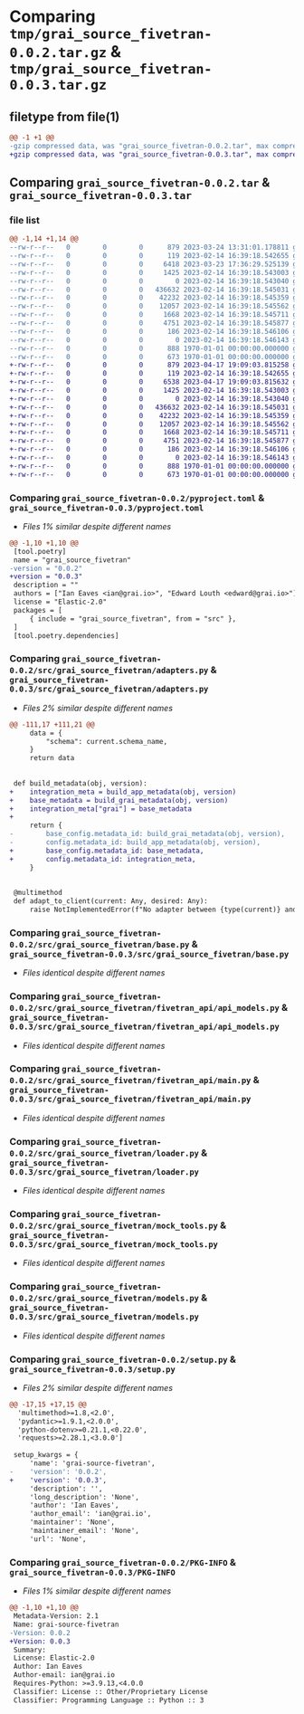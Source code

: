 # Comparing `tmp/grai_source_fivetran-0.0.2.tar.gz` & `tmp/grai_source_fivetran-0.0.3.tar.gz`

## filetype from file(1)

```diff
@@ -1 +1 @@
-gzip compressed data, was "grai_source_fivetran-0.0.2.tar", max compression
+gzip compressed data, was "grai_source_fivetran-0.0.3.tar", max compression
```

## Comparing `grai_source_fivetran-0.0.2.tar` & `grai_source_fivetran-0.0.3.tar`

### file list

```diff
@@ -1,14 +1,14 @@
--rw-r--r--   0        0        0      879 2023-03-24 13:31:01.178811 grai_source_fivetran-0.0.2/pyproject.toml
--rw-r--r--   0        0        0      119 2023-02-14 16:39:18.542655 grai_source_fivetran-0.0.2/src/grai_source_fivetran/__init__.py
--rw-r--r--   0        0        0     6418 2023-03-23 17:36:29.525139 grai_source_fivetran-0.0.2/src/grai_source_fivetran/adapters.py
--rw-r--r--   0        0        0     1425 2023-02-14 16:39:18.543003 grai_source_fivetran-0.0.2/src/grai_source_fivetran/base.py
--rw-r--r--   0        0        0        0 2023-02-14 16:39:18.543040 grai_source_fivetran-0.0.2/src/grai_source_fivetran/fivetran_api/__init__.py
--rw-r--r--   0        0        0   436632 2023-02-14 16:39:18.545031 grai_source_fivetran-0.0.2/src/grai_source_fivetran/fivetran_api/api_models.py
--rw-r--r--   0        0        0    42232 2023-02-14 16:39:18.545359 grai_source_fivetran-0.0.2/src/grai_source_fivetran/fivetran_api/main.py
--rw-r--r--   0        0        0    12057 2023-02-14 16:39:18.545562 grai_source_fivetran-0.0.2/src/grai_source_fivetran/loader.py
--rw-r--r--   0        0        0     1668 2023-02-14 16:39:18.545711 grai_source_fivetran-0.0.2/src/grai_source_fivetran/mock_tools.py
--rw-r--r--   0        0        0     4751 2023-02-14 16:39:18.545877 grai_source_fivetran-0.0.2/src/grai_source_fivetran/models.py
--rw-r--r--   0        0        0      186 2023-02-14 16:39:18.546106 grai_source_fivetran-0.0.2/src/grai_source_fivetran/package_definitions.py
--rw-r--r--   0        0        0        0 2023-02-14 16:39:18.546143 grai_source_fivetran-0.0.2/src/grai_source_fivetran/py.typed
--rw-r--r--   0        0        0      888 1970-01-01 00:00:00.000000 grai_source_fivetran-0.0.2/setup.py
--rw-r--r--   0        0        0      673 1970-01-01 00:00:00.000000 grai_source_fivetran-0.0.2/PKG-INFO
+-rw-r--r--   0        0        0      879 2023-04-17 19:09:03.815258 grai_source_fivetran-0.0.3/pyproject.toml
+-rw-r--r--   0        0        0      119 2023-02-14 16:39:18.542655 grai_source_fivetran-0.0.3/src/grai_source_fivetran/__init__.py
+-rw-r--r--   0        0        0     6538 2023-04-17 19:09:03.815632 grai_source_fivetran-0.0.3/src/grai_source_fivetran/adapters.py
+-rw-r--r--   0        0        0     1425 2023-02-14 16:39:18.543003 grai_source_fivetran-0.0.3/src/grai_source_fivetran/base.py
+-rw-r--r--   0        0        0        0 2023-02-14 16:39:18.543040 grai_source_fivetran-0.0.3/src/grai_source_fivetran/fivetran_api/__init__.py
+-rw-r--r--   0        0        0   436632 2023-02-14 16:39:18.545031 grai_source_fivetran-0.0.3/src/grai_source_fivetran/fivetran_api/api_models.py
+-rw-r--r--   0        0        0    42232 2023-02-14 16:39:18.545359 grai_source_fivetran-0.0.3/src/grai_source_fivetran/fivetran_api/main.py
+-rw-r--r--   0        0        0    12057 2023-02-14 16:39:18.545562 grai_source_fivetran-0.0.3/src/grai_source_fivetran/loader.py
+-rw-r--r--   0        0        0     1668 2023-02-14 16:39:18.545711 grai_source_fivetran-0.0.3/src/grai_source_fivetran/mock_tools.py
+-rw-r--r--   0        0        0     4751 2023-02-14 16:39:18.545877 grai_source_fivetran-0.0.3/src/grai_source_fivetran/models.py
+-rw-r--r--   0        0        0      186 2023-02-14 16:39:18.546106 grai_source_fivetran-0.0.3/src/grai_source_fivetran/package_definitions.py
+-rw-r--r--   0        0        0        0 2023-02-14 16:39:18.546143 grai_source_fivetran-0.0.3/src/grai_source_fivetran/py.typed
+-rw-r--r--   0        0        0      888 1970-01-01 00:00:00.000000 grai_source_fivetran-0.0.3/setup.py
+-rw-r--r--   0        0        0      673 1970-01-01 00:00:00.000000 grai_source_fivetran-0.0.3/PKG-INFO
```

### Comparing `grai_source_fivetran-0.0.2/pyproject.toml` & `grai_source_fivetran-0.0.3/pyproject.toml`

 * *Files 1% similar despite different names*

```diff
@@ -1,10 +1,10 @@
 [tool.poetry]
 name = "grai_source_fivetran"
-version = "0.0.2"
+version = "0.0.3"
 description = ""
 authors = ["Ian Eaves <ian@grai.io>", "Edward Louth <edward@grai.io>"]
 license = "Elastic-2.0"
 packages = [
     { include = "grai_source_fivetran", from = "src" },
 ]
 [tool.poetry.dependencies]
```

### Comparing `grai_source_fivetran-0.0.2/src/grai_source_fivetran/adapters.py` & `grai_source_fivetran-0.0.3/src/grai_source_fivetran/adapters.py`

 * *Files 2% similar despite different names*

```diff
@@ -111,17 +111,21 @@
     data = {
         "schema": current.schema_name,
     }
     return data
 
 
 def build_metadata(obj, version):
+    integration_meta = build_app_metadata(obj, version)
+    base_metadata = build_grai_metadata(obj, version)
+    integration_meta["grai"] = base_metadata
+
     return {
-        base_config.metadata_id: build_grai_metadata(obj, version),
-        config.metadata_id: build_app_metadata(obj, version),
+        base_config.metadata_id: base_metadata,
+        config.metadata_id: integration_meta,
     }
 
 
 @multimethod
 def adapt_to_client(current: Any, desired: Any):
     raise NotImplementedError(f"No adapter between {type(current)} and {type(desired)}")
```

### Comparing `grai_source_fivetran-0.0.2/src/grai_source_fivetran/base.py` & `grai_source_fivetran-0.0.3/src/grai_source_fivetran/base.py`

 * *Files identical despite different names*

### Comparing `grai_source_fivetran-0.0.2/src/grai_source_fivetran/fivetran_api/api_models.py` & `grai_source_fivetran-0.0.3/src/grai_source_fivetran/fivetran_api/api_models.py`

 * *Files identical despite different names*

### Comparing `grai_source_fivetran-0.0.2/src/grai_source_fivetran/fivetran_api/main.py` & `grai_source_fivetran-0.0.3/src/grai_source_fivetran/fivetran_api/main.py`

 * *Files identical despite different names*

### Comparing `grai_source_fivetran-0.0.2/src/grai_source_fivetran/loader.py` & `grai_source_fivetran-0.0.3/src/grai_source_fivetran/loader.py`

 * *Files identical despite different names*

### Comparing `grai_source_fivetran-0.0.2/src/grai_source_fivetran/mock_tools.py` & `grai_source_fivetran-0.0.3/src/grai_source_fivetran/mock_tools.py`

 * *Files identical despite different names*

### Comparing `grai_source_fivetran-0.0.2/src/grai_source_fivetran/models.py` & `grai_source_fivetran-0.0.3/src/grai_source_fivetran/models.py`

 * *Files identical despite different names*

### Comparing `grai_source_fivetran-0.0.2/setup.py` & `grai_source_fivetran-0.0.3/setup.py`

 * *Files 2% similar despite different names*

```diff
@@ -17,15 +17,15 @@
  'multimethod>=1.8,<2.0',
  'pydantic>=1.9.1,<2.0.0',
  'python-dotenv>=0.21.1,<0.22.0',
  'requests>=2.28.1,<3.0.0']
 
 setup_kwargs = {
     'name': 'grai-source-fivetran',
-    'version': '0.0.2',
+    'version': '0.0.3',
     'description': '',
     'long_description': 'None',
     'author': 'Ian Eaves',
     'author_email': 'ian@grai.io',
     'maintainer': 'None',
     'maintainer_email': 'None',
     'url': 'None',
```

### Comparing `grai_source_fivetran-0.0.2/PKG-INFO` & `grai_source_fivetran-0.0.3/PKG-INFO`

 * *Files 1% similar despite different names*

```diff
@@ -1,10 +1,10 @@
 Metadata-Version: 2.1
 Name: grai-source-fivetran
-Version: 0.0.2
+Version: 0.0.3
 Summary: 
 License: Elastic-2.0
 Author: Ian Eaves
 Author-email: ian@grai.io
 Requires-Python: >=3.9.13,<4.0.0
 Classifier: License :: Other/Proprietary License
 Classifier: Programming Language :: Python :: 3
```

